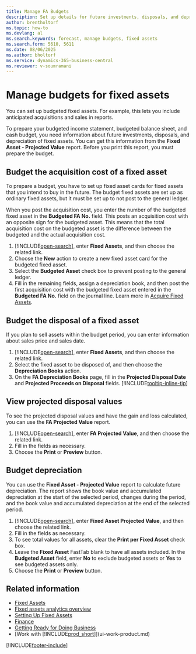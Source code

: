 ```yaml
---
title: Manage FA Budgets
description: Set up details for future investments, disposals, and depreciation of fixed assets to support budget planning and forecasting.
author: brentholtorf
ms.topic: how-to
ms.devlang: al
ms.search.keywords: forecast, manage budgets, fixed assets
ms.search.form: 5610, 5611
ms.date: 08/06/2025
ms.author: bholtorf
ms.service: dynamics-365-business-central
ms.reviewer: v-soumramani
---
```


# Manage budgets for fixed assets

You can set up budgeted fixed assets. For example, this lets you include anticipated acquisitions and sales in reports.  

To prepare your budgeted income statement, budgeted balance sheet, and cash budget, you need information about future investments, disposals, and depreciation of fixed assets. You can get this information from the **Fixed Asset - Projected Value** report. Before you print this report, you must prepare the budget.  

## Budget the acquisition cost of a fixed asset

To prepare a budget, you have to set up fixed asset cards for fixed assets that you intend to buy in the future. The budget fixed assets are set up as ordinary fixed assets, but it must be set up to not post to the general ledger.

When you post the acquisition cost, you enter the number of the budgeted fixed asset in the **Budgeted FA No.** field. This posts an acquisition cost with an opposite sign for the budgeted asset. This means that the total acquisition cost on the budgeted asset is the difference between the budgeted and the actual acquisition cost.

1. [!INCLUDE[open-search](includes/open-search.md)], enter **Fixed Assets**, and then choose the related link.
2. Choose the **New** action to create a new fixed asset card for the budgeted fixed asset.
3. Select the **Budgeted Asset** check box to prevent posting to the general ledger.
4. Fill in the remaining fields, assign a depreciation book, and then post the first acquisition cost with the budgeted fixed asset entered in the **Budgeted FA No.** field on the journal line. Learn more in [Acquire Fixed Assets](fa-how-acquire.md).

## Budget the disposal of a fixed asset

If you plan to sell assets within the budget period, you can enter information about sales price and sales date.

1. [!INCLUDE[open-search](includes/open-search.md)], enter **Fixed Assets**, and then choose the related link.
2. Select the fixed asset to be disposed of, and then choose the **Depreciation Books** action.
3. On the **FA Depreciation Books** page, fill in the **Projected Disposal Date** and **Projected Proceeds on Disposal** fields. [!INCLUDE[tooltip-inline-tip](includes/tooltip-inline-tip_md.md)]

## View projected disposal values

To see the projected disposal values and have the gain and loss calculated, you can use the **FA Projected Value** report.

1. [!INCLUDE[open-search](includes/open-search.md)], enter **FA Projected Value**, and then choose the related link.
2. Fill in the fields as necessary.
3. Choose the **Print** or **Preview** button.

## Budget depreciation

You can use the **Fixed Asset - Projected Value** report to calculate future depreciation. The report shows the book value and accumulated depreciation at the start of the selected period, changes during the period, and the book value and accumulated depreciation at the end of the selected period.

1. [!INCLUDE[open-search](includes/open-search.md)], enter **Fixed Asset Projected Value**, and then choose the related link.
2. Fill in the fields as necessary.
3. To see total values for all assets, clear the **Print per Fixed Asset** check box.
4. Leave the **Fixed Asset** FastTab blank to have all assets included. In the **Budgeted Asset** field, enter **No** to exclude budgeted assets or **Yes** to see budgeted assets only.
5. Choose the **Print** or **Preview** button.

## Related information

- [Fixed Assets](fa-manage.md)  
- [Fixed assets analytics overview](fa-analytics-overview.md)
- [Setting Up Fixed Assets](fa-setup.md)  
- [Finance](finance.md)  
- [Getting Ready for Doing Business](ui-get-ready-business.md)  
- [Work with [!INCLUDE[prod_short](includes/prod_short.md)]](ui-work-product.md)

[!INCLUDE[footer-include](includes/footer-banner.md)]
